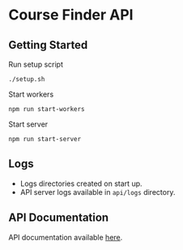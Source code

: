 # Course Finder API

## Getting Started
Run setup script
```
./setup.sh
```

Start workers
```
npm run start-workers
```

Start server
```
npm run start-server
```

## Logs
- Logs directories created on start up.
- API server logs available in `api/logs` directory.

## API Documentation
API documentation available [here](/backend/api/docs/).
